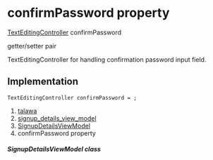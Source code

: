 
<div>

# confirmPassword property

</div>


[TextEditingController](https://api.flutter.dev/flutter/widgets/TextEditingController-class.html)
confirmPassword


getter/setter pair




TextEditingController for handling confirmation password input field.



## Implementation

``` language-dart
TextEditingController confirmPassword = ;
```







1.  [talawa](../../index.md)
2.  [signup_details_view_model](../../view_model_pre_auth_view_models_signup_details_view_model/)
3.  [SignupDetailsViewModel](../../view_model_pre_auth_view_models_signup_details_view_model/SignupDetailsViewModel-class.md)
4.  confirmPassword property

##### SignupDetailsViewModel class







